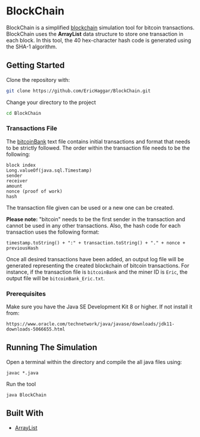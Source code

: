 # BlockChain

BlockChain is a simplified [blockchain](https://en.wikipedia.org/wiki/Blockchain) simulation tool for bitcoin transactions.  BlockChain uses the **ArrayList** data structure to store one transaction in each block. In this tool, the 40 hex-character hash code is generated using the SHA-1 algorithm.

## Getting Started 

Clone the repository with:

```bash
git clone https://github.com/EricHaggar/BlockChain.git
```

Change your directory to the project

```bash
cd BlockChain
```

### Transactions File

The [bitcoinBank](https://github.com/EricHaggar/Blockchain/blob/master/bitcoinBank.txt) text file contains initial transactions and format that needs to be strictly followed. The order within the transaction file needs to be the following:

```
block index
Long.valueOf(java.sql.Timestamp)
sender
receiver
amount
nonce (proof of work)
hash
```

The transaction file given can be used or a new one can be created.

**Please note:** "bitcoin" needs to be the first sender in the transaction and cannot be used in any other transactions. Also, the hash code for each transaction uses the following format:

```
timestamp.toString() + ":" + transaction.toString() + "." + nonce + previousHash
```

Once all desired transactions have been added, an output log file will be generated representing the created blockchain of bitcoin transactions.  For instance, if the transaction file is `bitcoinBank` and the miner ID is `Eric`, the output file will be `bitcoinBank_Eric.txt`.

### Prerequisites

Make sure you have the Java SE Development Kit 8 or higher. If not install it from:

    https://www.oracle.com/technetwork/java/javase/downloads/jdk11-downloads-5066655.html


## Running The Simulation

Open a terminal within the directory and compile the all java files using:

```
javac *.java
```
Run the tool 

```
java BlockChain
```

## Built With

* [ArrayList](https://docs.oracle.com/javase/8/docs/api/java/util/ArrayList.html)



